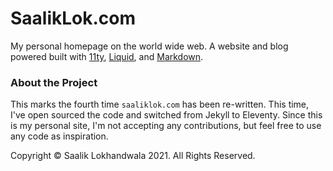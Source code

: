 # SaalikLok.com

My personal homepage on the world wide web. 
A website and blog powered built with [11ty](https://www.11ty.dev/), [Liquid](https://shopify.github.io/liquid/), and [Markdown](https://www.markdownguide.org/).

### About the Project

This marks the fourth time `saaliklok.com` has been re-written. This time, I've open sourced the code and switched from Jekyll to Eleventy. Since this is my personal site, I'm not accepting any contributions, but feel free to use any code as inspiration.

Copyright &copy; Saalik Lokhandwala 2021. All Rights Reserved.
